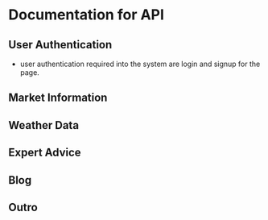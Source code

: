# Documentation for API

## User Authentication

- user authentication required into the system are login and signup for the page.

## Market Information

## Weather Data

## Expert Advice

## Blog

## Outro